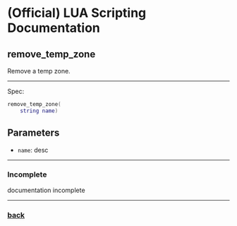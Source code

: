 
# (Official) LUA Scripting Documentation

## remove_temp_zone

Remove a temp zone.

___

Spec:

```lua
remove_temp_zone(
	string name)
```

## Parameters

- `name`: desc

___

### Incomplete

documentation incomplete

___

### [back](../zones)
